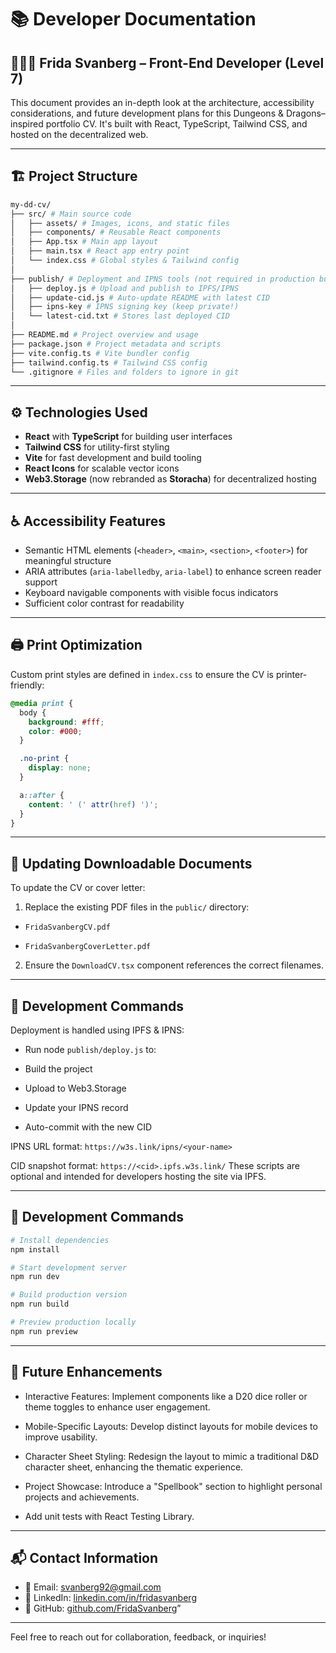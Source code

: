 # 📚 Developer Documentation

## 🧝🏾‍♂️ Frida Svanberg – Front-End Developer (Level 7)

This document provides an in-depth look at the architecture, accessibility considerations, and future development plans for this Dungeons & Dragons–inspired portfolio CV. It's built with React, TypeScript, Tailwind CSS, and hosted on the decentralized web.

---

## 🏗️ Project Structure

```bash
my-dd-cv/
├── src/ # Main source code
│   ├── assets/ # Images, icons, and static files
│   ├── components/ # Reusable React components
│   ├── App.tsx # Main app layout
│   ├── main.tsx # React app entry point
│   └── index.css # Global styles & Tailwind config
│
├── publish/ # Deployment and IPNS tools (not required in production build)
│   ├── deploy.js # Upload and publish to IPFS/IPNS
│   ├── update-cid.js # Auto-update README with latest CID
│   ├── ipns-key # IPNS signing key (keep private!)
│   └── latest-cid.txt # Stores last deployed CID
│
├── README.md # Project overview and usage
├── package.json # Project metadata and scripts
├── vite.config.ts # Vite bundler config
├── tailwind.config.ts # Tailwind CSS config
└── .gitignore # Files and folders to ignore in git
```

---

## ⚙️ Technologies Used

- **React** with **TypeScript** for building user interfaces
- **Tailwind CSS** for utility-first styling
- **Vite** for fast development and build tooling
- **React Icons** for scalable vector icons
- **Web3.Storage** (now rebranded as **Storacha**) for decentralized hosting

---

## ♿ Accessibility Features

- Semantic HTML elements (`<header>`, `<main>`, `<section>`, `<footer>`) for meaningful structure
- ARIA attributes (`aria-labelledby`, `aria-label`) to enhance screen reader support
- Keyboard navigable components with visible focus indicators
- Sufficient color contrast for readability

---

## 🖨️ Print Optimization

Custom print styles are defined in `index.css` to ensure the CV is printer-friendly:

```css
@media print {
  body {
    background: #fff;
    color: #000;
  }

  .no-print {
    display: none;
  }

  a::after {
    content: ' (' attr(href) ')';
  }
}
```

---

## 📄 Updating Downloadable Documents

To update the CV or cover letter:

1. Replace the existing PDF files in the `public/` directory:

- `FridaSvanbergCV.pdf`

- `FridaSvanbergCoverLetter.pdf`

2. Ensure the `DownloadCV.tsx` component references the correct filenames.

---

## 🚀 Development Commands

Deployment is handled using IPFS & IPNS:

- Run node `publish/deploy.js` to:

- Build the project

- Upload to Web3.Storage

- Update your IPNS record

- Auto-commit with the new CID

IPNS URL format:
`https://w3s.link/ipns/<your-name>`

CID snapshot format:
`https://<cid>.ipfs.w3s.link/`
These scripts are optional and intended for developers hosting the site via IPFS.

---

## 🧠 Development Commands

```bash
# Install dependencies
npm install

# Start development server
npm run dev

# Build production version
npm run build

# Preview production locally
npm run preview
```

---

## 🔮 Future Enhancements

- Interactive Features: Implement components like a D20 dice roller or theme toggles to enhance user engagement.

- Mobile-Specific Layouts: Develop distinct layouts for mobile devices to improve usability.

- Character Sheet Styling: Redesign the layout to mimic a traditional D&D character sheet, enhancing the thematic experience.

- Project Showcase: Introduce a "Spellbook" section to highlight personal projects and achievements.

- Add unit tests with React Testing Library.

---

## 📬 Contact Information

- 📧 Email: [svanberg92@gmail.com](mailto:svanberg92@gmail.com)
- 💼 LinkedIn: [linkedin.com/in/fridasvanberg](https://www.linkedin.com/in/fridasvanberg)
- 🐙 GitHub: [github.com/FridaSvanberg](https://github.com/FridaSvanberg)”

---

Feel free to reach out for collaboration, feedback, or inquiries!
